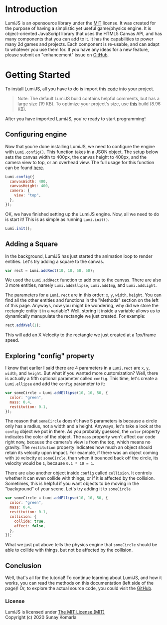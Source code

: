 # Introduction
LumiJS is an opensource library under the [MIT](https://opensource.org/licenses/MIT) license.
It was created for the purpose of having a simplistic yet useful game/physics engine. It is object-oriented JavaScript library that uses the HTML5 Canvas API, and has many components that you can add to it. It has the capabilities to power many 2d games and projects. Each component is re-usable, and can adapt to whatever you use them for. If you have any ideas for a new feature, please submit an "enhancement" issue on [GitHub](https://github.com/FuriousTsunami/LumiJS).

# Getting Started

To install LumiJS, all you have to do is import this [code](https://cdn.jsdelivr.net/gh/FuriousTsunami/LumiJS/Lumi.js) into your project.

> Note: The default LumiJS build contains helpful comments, but has a large size (19 KB). To optimize your project's size, use [this](https://cdn.jsdelivr.net/gh/FuriousTsunami/LumiJS/Lumi.min.js) build (8.96 KB).

After you have imported LumiJS, you're ready to start programming!

## Configuring engine

Now that you're done installing LumiJS, we need to configure the engine with `Lumi.config()`. This function takes in a JSON object. The setup below sets the canvas width to 400px, the canvas height to 400px, and the camera view to top, or an overhead view. The full usage for this function can be found [here](/Lumi.config.md).

```JavaScript
Lumi.config({
  canvasWidth: 400,
  canvasHeight: 400,
  camera: {
    view: "top",
  },
});
```

OK, we have finished setting up the LumiJS engine. Now, all we need to do is start it! This is as simple as running `Lumi.init()`.

```JavaScript
Lumi.init();
```

## Adding a Square

In the background, LumiJS has just started the animation loop to render entities. Let's try adding a square to the canvas.

```JavaScript
var rect = Lumi.addRect(10, 10, 50, 50);
```
We used the `Lumi.addRect` function to add one to the canvas. There are also 3 more entities, namely `Lumi.addEllipse`, `Lumi.addImg`, and `Lumi.addLight`.

The parameters for a `Lumi.rect` are in this order: `x`, `y`, `width`, `height`. You can find all the other entities and functions in the "Methods" section on the left of this page. Anyways, now you might be wondering, why did we store the rectangle entity it in a variable? Well, storing it inside a variable allows us to dynamically manupulate the rectangle we just created. For example:

```JavaScript
rect.addXVel(1);
```

This will add an X Velocity to the rectangle we just created at a 1px/frame speed.

## Exploring "config" property

I know that earlier I said there are 4 parameters in a `Lumi.rect` are `x`, `y`, `width`, and `height`. But what if you wanted more customization? Well, there is actually a fifth optional parameter called `config`. This time, let's create a `Lumi.ellipse` and add the `config` parameter to it:

```JavaScript
var someCircle = Lumi.addEllipse(10, 10, 50, {
  color: "green",
  mass: 0.4,
  restitution: 0.1,
});
```

The reason that  `someCircle` doesn't have 5 parameters is because a circle only has a radius, not a width and a height. Anyways, let's take a look at the ``config`` object we put in there. As you probably guessed, the `color` property indicates the color of the object. The `mass` property won't affect our code right now, because the camera's view is from the top, which means no gravity. The `restitution` property indicates how much an object should retain its velocity upon impact. For example, if there was an object coming with `10` velocity at `someCircle`, than when it bounced back off the circle, its velocity would be `1`, because `0.1 * 10 = 1`. 

There are also another object inside `config` called `collision`. It controls whether it can even collide with things, or if it is affected by the collision. Sometimes, this is helpful if you want objects to be moving in the "background" of your scene. Let's try adding it to `someCircle`

```JavaScript
var someCircle = Lumi.addEllipse(10, 10, 50, {
  color: "green",
  mass: 0.4,
  restitution: 0.1,
  collision: {
    collide: true,
    affect: false,
  },
});
```

What we just put above tells the physics engine that `someCircle` should be able to collide with things, but not be affected by the collision.

## Conclusion

Well, that's all for the tutorial! To continue learning about LumiJS, and how it works, you can read the methods on this documentation (left side of the page)! Or, to explore the actual source code, you could visit the [GitHub](https://github.com/FuriousTsunami).

### License

LumiJS is licensed under [The MIT License (MIT)](https://opensource.org/licenses/MIT)  
Copyright (c) 2020 Sunay Komarla